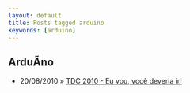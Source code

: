 ```yaml
---
layout: default
title: Posts tagged arduino
keywords: [arduino]
---
```

<h2 class="category">ArduÃ­no</h2>
<ul class="posts">
<li>
<p>
<span class="date">20/08/2010</span> &raquo;
<a href="/blog/tdc-2010-eu-vou-voce-deveria-ir">TDC 2010 - Eu vou, você deveria ir!</a>
</p>
</li>
</ul>
